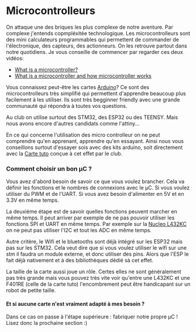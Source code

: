 # Microcontrolleurs

On attaque une des briques les plus complexe de notre aventure. Par complexe j'entends copmpléxitée technologique. Les microcontrolleurs sont des mini calculateurs programmables qui permettent de commander de l'électronique, des capteurs, des actionneurs. On les retrouve partout dans notre quotidiens. Je vous conseille de commencer par regarder ces deux vidéos:
+ [What is a microcontroller?](https://www.youtube.com/watch?v=EeRXSKfaYjA)
+ [What is a microcontroller and how microcontroller works](https://www.youtube.com/watch?v=JwCTkm43CxQ)

Vous connaissez peut-être les cartes [Arduino](https://www.arduino.cc/)? Ce sont des microcontrolleurs très simplifié qui permettent d'apprendre beaucoup plus facilement à les utiliser. Ils sont très begginner friendly avec une grande communauté qui répondra à toutes vos questions.

Au club on utilise surtout des STM32, des ESP32 ou des TEENSY. Mais nous avons encore d'autres candidats comme l'attiny...

En ce qui concerne l'utilisation des micro controlleur on ne peut comprendre qu'en apprenant, apprendre qu'en essayant. Ainsi nous vous conseillons surtout d'essayer sois avec des kits arduino, soit directement avec la [Carte tuto](../tutoboard/tutoboard.md) conçue à cet effet par le club.

### Comment choisir un bon &micro;C ?

Vous avez d'abord besoin de savoir ce que vous voulez brancher. Cela va définir les fonctions et le nombres de connexions avec le &micro;C. Si vous voulez utiliser du PWM et de l'UART. Si vous avez besoin d'alimenter en 5V et en 3.3V en même temps.

La deuxième étape est de savoir quelles fonctions peuvent marcher en même temps. Il peut arriver par exemple de ne pas pouvoir utiliser les fonctions SPI et UART en même temps. Par exemple sur la [Nucleo L432KC](../../datasheets/NUCLEO_petit-um1956-stm32-nucleo32-boards-mb1180-stmicroelectronics.pdf) on ne peut pas utiliser l'I2C et tout les ADC en même temps.

Autre critère, le Wifi et le bluetooths sont déjà intégré sur les ESP32 mais pas sur les STM32. Cela veut dire que si vous voulez utiliser le wifi sur une stm il faudra un module externe, et donc utiliser des pins. Alors que l'ESP le fait déjà nativement et à des bibliothèques dédié sà cet effet.

La taille de la carte aussi joue un rôle. Certes elles ne sont généralement pas très grande mais vous pouvez très vite voir qu'entre une L432KC et une F401RE (celle de la carte tuto) l'encombrement peut être handicapant sur un robot de petite taille.


#### Et si aucune carte n'est vraiment adapté à mes besoin ? 

Dans ce cas on passe à l'étape supérieure : fabriquer notre propre &micro;C ! Lisez donc la prochaine section :)